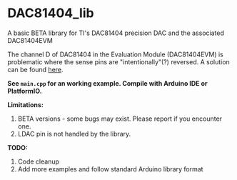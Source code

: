# DAC81404_lib
A basic BETA library for TI's DAC81404 precision DAC and the associated DAC81404EVM

The channel D of DAC81404 in the Evaluation Module (DAC81404EVM) is problematic where the sense pins are "intentionally"(?) reversed. A solution can be found [here](https://e2e.ti.com/support/data-converters-group/data-converters/f/data-converters-forum/980539/dac81404evm-weird-behavior-of-one-dac-channel).

**See `main.cpp` for an working example. Compile with Arduino IDE or PlatformIO.**

**Limitations:**
1. BETA versions - some bugs may exist. Please report if you encounter one. 
2. LDAC pin is not handled by the library.

**TODO:**
1. Code cleanup
2. Add more examples and follow standard Arduino library format
